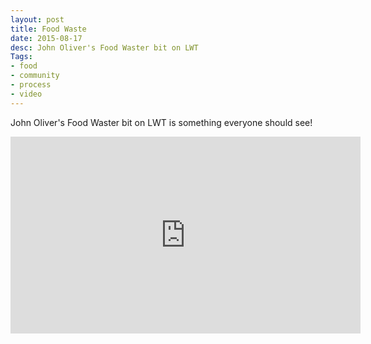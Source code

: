```yaml
---
layout: post
title: Food Waste
date: 2015-08-17
desc: John Oliver's Food Waster bit on LWT
Tags:
- food
- community
- process
- video
---
```

John Oliver's Food Waster bit on LWT is something everyone should see!

<iframe width="560" height="315" src="https://www.youtube.com/embed/i8xwLWb0lLY" frameborder="0" allowfullscreen></iframe>